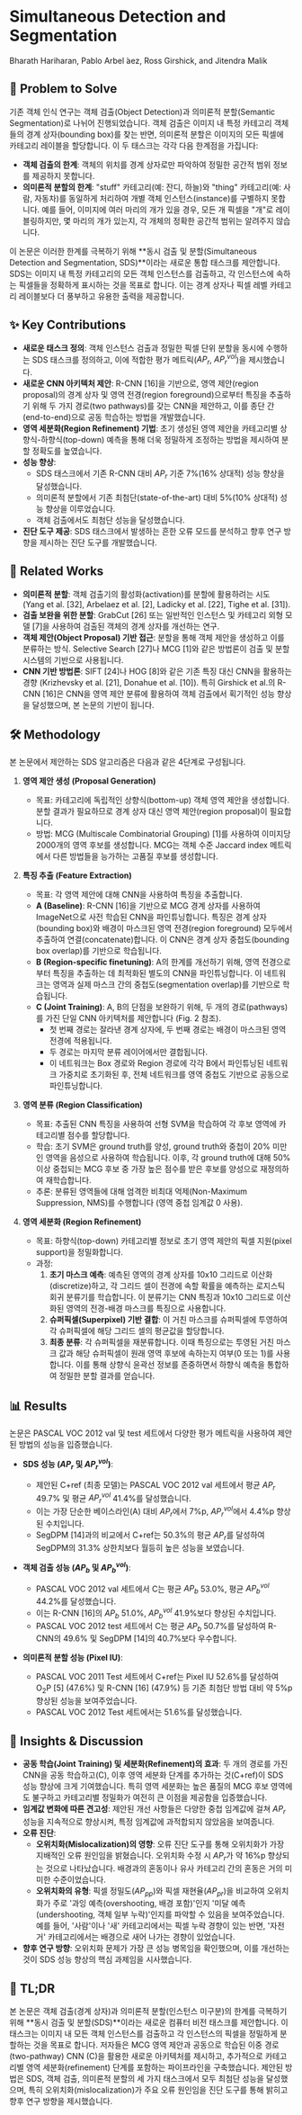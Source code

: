 # Simultaneous Detection and Segmentation
Bharath Hariharan, Pablo Arbel ́aez, Ross Girshick, and Jitendra Malik

## 🧩 Problem to Solve
기존 객체 인식 연구는 객체 검출(Object Detection)과 의미론적 분할(Semantic Segmentation)로 나뉘어 진행되었습니다. 객체 검출은 이미지 내 특정 카테고리 객체들의 경계 상자(bounding box)를 찾는 반면, 의미론적 분할은 이미지의 모든 픽셀에 카테고리 레이블을 할당합니다. 이 두 태스크는 각각 다음 한계점을 가집니다:
*   **객체 검출의 한계**: 객체의 위치를 경계 상자로만 파악하여 정밀한 공간적 범위 정보를 제공하지 못합니다.
*   **의미론적 분할의 한계**: "stuff" 카테고리(예: 잔디, 하늘)와 "thing" 카테고리(예: 사람, 자동차)를 동일하게 처리하여 개별 객체 인스턴스(instance)를 구별하지 못합니다. 예를 들어, 이미지에 여러 마리의 개가 있을 경우, 모든 개 픽셀을 "개"로 레이블링하지만, 몇 마리의 개가 있는지, 각 개체의 정확한 공간적 범위는 알려주지 않습니다.

이 논문은 이러한 한계를 극복하기 위해 **동시 검출 및 분할(Simultaneous Detection and Segmentation, SDS)**이라는 새로운 통합 태스크를 제안합니다. SDS는 이미지 내 특정 카테고리의 모든 객체 인스턴스를 검출하고, 각 인스턴스에 속하는 픽셀들을 정확하게 표시하는 것을 목표로 합니다. 이는 경계 상자나 픽셀 레벨 카테고리 레이블보다 더 풍부하고 유용한 출력을 제공합니다.

## ✨ Key Contributions
*   **새로운 태스크 정의**: 객체 인스턴스 검출과 정밀한 픽셀 단위 분할을 동시에 수행하는 SDS 태스크를 정의하고, 이에 적합한 평가 메트릭($AP_r$, $AP_{r}^{vol}$)을 제시했습니다.
*   **새로운 CNN 아키텍처 제안**: R-CNN [16]을 기반으로, 영역 제안(region proposal)의 경계 상자 및 영역 전경(region foreground)으로부터 특징을 추출하기 위해 두 가지 경로(two pathways)를 갖는 CNN을 제안하고, 이를 종단 간(end-to-end)으로 공동 학습하는 방법을 개발했습니다.
*   **영역 세분화(Region Refinement) 기법**: 초기 생성된 영역 제안을 카테고리별 상향식-하향식(top-down) 예측을 통해 더욱 정밀하게 조정하는 방법을 제시하여 분할 정확도를 높였습니다.
*   **성능 향상**:
    *   SDS 태스크에서 기존 R-CNN 대비 $AP_r$ 기준 7%($16\%$ 상대적) 성능 향상을 달성했습니다.
    *   의미론적 분할에서 기존 최첨단(state-of-the-art) 대비 5%($10\%$ 상대적) 성능 향상을 이루었습니다.
    *   객체 검출에서도 최첨단 성능을 달성했습니다.
*   **진단 도구 제공**: SDS 태스크에서 발생하는 흔한 오류 모드를 분석하고 향후 연구 방향을 제시하는 진단 도구를 개발했습니다.

## 📎 Related Works
*   **의미론적 분할**: 객체 검출기의 활성화(activation)를 분할에 활용하려는 시도 (Yang et al. [32], Arbelaez et al. [2], Ladicky et al. [22], Tighe et al. [31]).
*   **검출 보완을 위한 분할**: GrabCut [26] 또는 일반적인 인스턴스 및 카테고리 외형 모델 [7]을 사용하여 검출된 객체의 경계 상자를 개선하는 연구.
*   **객체 제안(Object Proposal) 기반 접근**: 분할을 통해 객체 제안을 생성하고 이를 분류하는 방식. Selective Search [27]나 MCG [1]와 같은 방법론이 검출 및 분할 시스템의 기반으로 사용됩니다.
*   **CNN 기반 방법론**: SIFT [24]나 HOG [8]와 같은 기존 특징 대신 CNN을 활용하는 경향 (Krizhevsky et al. [21], Donahue et al. [10]). 특히 Girshick et al.의 R-CNN [16]은 CNN을 영역 제안 분류에 활용하여 객체 검출에서 획기적인 성능 향상을 달성했으며, 본 논문의 기반이 됩니다.

## 🛠️ Methodology
본 논문에서 제안하는 SDS 알고리즘은 다음과 같은 4단계로 구성됩니다.

1.  **영역 제안 생성 (Proposal Generation)**
    *   목표: 카테고리에 독립적인 상향식(bottom-up) 객체 영역 제안을 생성합니다. 분할 결과가 필요하므로 경계 상자 대신 영역 제안(region proposal)이 필요합니다.
    *   방법: MCG (Multiscale Combinatorial Grouping) [1]를 사용하여 이미지당 2000개의 영역 후보를 생성합니다. MCG는 객체 수준 Jaccard index 메트릭에서 다른 방법들을 능가하는 고품질 후보를 생성합니다.

2.  **특징 추출 (Feature Extraction)**
    *   목표: 각 영역 제안에 대해 CNN을 사용하여 특징을 추출합니다.
    *   **A (Baseline)**: R-CNN [16]을 기반으로 MCG 경계 상자를 사용하여 ImageNet으로 사전 학습된 CNN을 파인튜닝합니다. 특징은 경계 상자(bounding box)와 배경이 마스크된 영역 전경(region foreground) 모두에서 추출하여 연결(concatenate)합니다. 이 CNN은 경계 상자 중첩도(bounding box overlap)를 기반으로 학습됩니다.
    *   **B (Region-specific finetuning)**: A의 한계를 개선하기 위해, 영역 전경으로부터 특징을 추출하는 데 최적화된 별도의 CNN을 파인튜닝합니다. 이 네트워크는 영역과 실제 마스크 간의 중첩도(segmentation overlap)를 기반으로 학습됩니다.
    *   **C (Joint Training)**: A, B의 단점을 보완하기 위해, 두 개의 경로(pathways)를 가진 단일 CNN 아키텍처를 제안합니다 (Fig. 2 참조).
        *   첫 번째 경로는 잘라낸 경계 상자에, 두 번째 경로는 배경이 마스크된 영역 전경에 적용됩니다.
        *   두 경로는 마지막 분류 레이어에서만 결합됩니다.
        *   이 네트워크는 Box 경로와 Region 경로에 각각 B에서 파인튜닝된 네트워크 가중치로 초기화된 후, 전체 네트워크를 영역 중첩도 기반으로 공동으로 파인튜닝합니다.

3.  **영역 분류 (Region Classification)**
    *   목표: 추출된 CNN 특징을 사용하여 선형 SVM을 학습하여 각 후보 영역에 카테고리별 점수를 할당합니다.
    *   학습: 초기 SVM은 ground truth를 양성, ground truth와 중첩이 20% 미만인 영역을 음성으로 사용하여 학습됩니다. 이후, 각 ground truth에 대해 50% 이상 중첩되는 MCG 후보 중 가장 높은 점수를 받은 후보를 양성으로 재정의하여 재학습합니다.
    *   추론: 분류된 영역들에 대해 엄격한 비최대 억제(Non-Maximum Suppression, NMS)를 수행합니다 (영역 중첩 임계값 0 사용).

4.  **영역 세분화 (Region Refinement)**
    *   목표: 하향식(top-down) 카테고리별 정보로 초기 영역 제안의 픽셀 지원(pixel support)을 정밀화합니다.
    *   과정:
        1.  **초기 마스크 예측**: 예측된 영역의 경계 상자를 10x10 그리드로 이산화(discretize)하고, 각 그리드 셀이 전경에 속할 확률을 예측하는 로지스틱 회귀 분류기를 학습합니다. 이 분류기는 CNN 특징과 10x10 그리드로 이산화된 영역의 전경-배경 마스크를 특징으로 사용합니다.
        2.  **슈퍼픽셀(Superpixel) 기반 결합**: 이 거친 마스크를 슈퍼픽셀에 투영하여 각 슈퍼픽셀에 해당 그리드 셀의 평균값을 할당합니다.
        3.  **최종 분류**: 각 슈퍼픽셀을 재분류합니다. 이때 특징으로는 투영된 거친 마스크 값과 해당 슈퍼픽셀이 원래 영역 후보에 속하는지 여부(0 또는 1)를 사용합니다. 이를 통해 상향식 윤곽선 정보를 존중하면서 하향식 예측을 통합하여 정밀한 분할 결과를 얻습니다.

## 📊 Results
논문은 PASCAL VOC 2012 val 및 test 세트에서 다양한 평가 메트릭을 사용하여 제안된 방법의 성능을 입증했습니다.

*   **SDS 성능 ($AP_r$ 및 $AP_{r}^{vol}$)**:
    *   제안된 C+ref (최종 모델)는 PASCAL VOC 2012 val 세트에서 평균 $AP_r$ 49.7% 및 평균 $AP_{r}^{vol}$ 41.4%를 달성했습니다.
    *   이는 가장 단순한 베이스라인(A) 대비 $AP_r$에서 7%p, $AP_{r}^{vol}$에서 4.4%p 향상된 수치입니다.
    *   SegDPM [14]과의 비교에서 C+ref는 50.3%의 평균 $AP_r$를 달성하여 SegDPM의 31.3% 상한치보다 월등히 높은 성능을 보였습니다.

*   **객체 검출 성능 ($AP_b$ 및 $AP_{b}^{vol}$)**:
    *   PASCAL VOC 2012 val 세트에서 C는 평균 $AP_b$ 53.0%, 평균 $AP_{b}^{vol}$ 44.2%를 달성했습니다.
    *   이는 R-CNN [16]의 $AP_b$ 51.0%, $AP_{b}^{vol}$ 41.9%보다 향상된 수치입니다.
    *   PASCAL VOC 2012 test 세트에서 C는 평균 $AP_b$ 50.7%를 달성하여 R-CNN의 49.6% 및 SegDPM [14]의 40.7%보다 우수합니다.

*   **의미론적 분할 성능 (Pixel IU)**:
    *   PASCAL VOC 2011 Test 세트에서 C+ref는 Pixel IU 52.6%를 달성하여 O$_{2}$P [5] (47.6%) 및 R-CNN [16] (47.9%) 등 기존 최첨단 방법 대비 약 5%p 향상된 성능을 보여주었습니다.
    *   PASCAL VOC 2012 Test 세트에서는 51.6%를 달성했습니다.

## 🧠 Insights & Discussion
*   **공동 학습(Joint Training) 및 세분화(Refinement)의 효과**: 두 개의 경로를 가진 CNN을 공동 학습하고(C), 이후 영역 세분화 단계를 추가하는 것(C+ref)이 SDS 성능 향상에 크게 기여했습니다. 특히 영역 세분화는 높은 품질의 MCG 후보 영역에도 불구하고 카테고리별 정밀화가 여전히 큰 이점을 제공함을 입증했습니다.
*   **임계값 변화에 따른 견고성**: 제안된 개선 사항들은 다양한 중첩 임계값에 걸쳐 $AP_r$ 성능을 지속적으로 향상시켜, 특정 임계값에 과적합되지 않았음을 보여줍니다.
*   **오류 진단**:
    *   **오위치화(Mislocalization)의 영향**: 오류 진단 도구를 통해 오위치화가 가장 지배적인 오류 원인임을 밝혔습니다. 오위치화 수정 시 $AP_r$가 약 16%p 향상되는 것으로 나타났습니다. 배경과의 혼동이나 유사 카테고리 간의 혼동은 거의 미미한 수준이었습니다.
    *   **오위치화의 유형**: 픽셀 정밀도($AP_{pp}$)와 픽셀 재현율($AP_{pr}$)을 비교하여 오위치화가 주로 '과잉 예측(overshooting, 배경 포함)'인지 '미달 예측(undershooting, 객체 일부 누락)'인지를 파악할 수 있음을 보여주었습니다. 예를 들어, '사람'이나 '새' 카테고리에서는 픽셀 누락 경향이 있는 반면, '자전거' 카테고리에서는 배경으로 새어 나가는 경향이 있었습니다.
*   **향후 연구 방향**: 오위치화 문제가 가장 큰 성능 병목임을 확인했으며, 이를 개선하는 것이 SDS 성능 향상의 핵심 과제임을 시사했습니다.

## 📌 TL;DR
본 논문은 객체 검출(경계 상자)과 의미론적 분할(인스턴스 미구분)의 한계를 극복하기 위해 **동시 검출 및 분할(SDS)**이라는 새로운 컴퓨터 비전 태스크를 제안합니다. 이 태스크는 이미지 내 모든 객체 인스턴스를 검출하고 각 인스턴스의 픽셀을 정밀하게 분할하는 것을 목표로 합니다. 저자들은 MCG 영역 제안과 공동으로 학습된 이중 경로(two-pathway) CNN (C)을 활용한 새로운 아키텍처를 제시하고, 추가적으로 카테고리별 영역 세분화(refinement) 단계를 포함하는 파이프라인을 구축했습니다. 제안된 방법은 SDS, 객체 검출, 의미론적 분할의 세 가지 태스크에서 모두 최첨단 성능을 달성했으며, 특히 오위치화(mislocalization)가 주요 오류 원인임을 진단 도구를 통해 밝히고 향후 연구 방향을 제시했습니다.